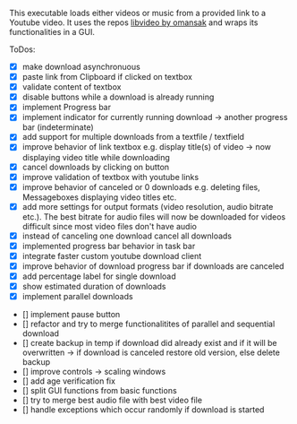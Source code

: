 This executable loads either videos or music from a provided link to a Youtube video. It uses the repos [libvideo by omansak](https://github.com/omansak/libvideo) and wraps its functionalities in a GUI. 

ToDos:
- [x] make download asynchronuous
- [X] paste link from Clipboard if clicked on textbox
- [x] validate content of textbox
- [x] disable buttons while a download is already running
- [x] implement Progress bar
- [x] implement indicator for currently running download -> another progress bar (indeterminate)
- [x] add support for multiple downloads from a textfile / textfield
- [x] improve behavior of link textbox e.g. display title(s) of video -> now displaying video title while downloading
- [X] cancel downloads by clicking on button
- [x] improve validation of textbox with youtube links
- [x] improve behavior of canceled or 0 downloads e.g. deleting files, Messageboxes displaying video titles etc.
- [x] add more settings for output formats (video resolution, audio bitrate etc.). The best bitrate for audio files will now be downloaded for videos difficult since most video files don't have audio
- [x] instead of canceling one download cancel all downloads
- [x] implemented progress bar behavior in task bar
- [x] integrate faster custom youtube download client
- [x] improve behavior of download progress bar if downloads are canceled 
- [x] add percentage label for single download 
- [x] show estimated duration of downloads
- [x] implement parallel downloads
- [] implement pause button
- [] refactor and try to merge functionalitites of parallel and sequential download
- [] create backup in temp if download did already exist and if it will be overwritten -> if download is canceled restore old version, else delete backup
- [] improve controls -> scaling windows
- [] add age verification fix
- [] split GUI functions from basic functions
- [] try to merge best audio file with best video file
- [] handle exceptions which occur randomly if download is started